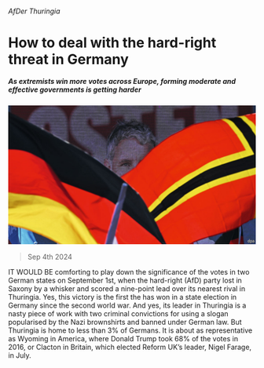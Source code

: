 ###### AfDer Thuringia

# How to deal with the hard-right threat in Germany 

##### As extremists win more votes across Europe, forming moderate and effective governments is getting harder 

![image](images/20240907_LDP001.jpg) 

> Sep 4th 2024 

IT WOULD BE comforting to play down the significance of the votes in two German states on September 1st, when the hard-right  (AfD) party lost in Saxony by a whisker and scored a nine-point lead over its nearest rival in Thuringia. Yes, this victory is the first the  has won in a state election in Germany since the second world war. And yes, its leader in Thuringia is a nasty piece of work with two criminal convictions for using a slogan popularised by the Nazi brownshirts and banned under German law. But Thuringia is home to less than 3% of Germans. It is about as representative as Wyoming in America, where Donald Trump took 68% of the votes in 2016, or Clacton in Britain, which elected Reform UK’s leader, Nigel Farage, in July.


